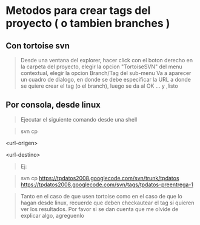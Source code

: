 # Metodos para crear tags del proyecto ( o tambien branches ) #

## Con tortoise svn ##

> Desde una ventana del explorer, hacer click con el boton derecho en la carpeta del proyecto, elegir la opcion "TortoiseSVN" del menu contextual, elegir la opcion Branch/Tag del sub-menu
> Va a aparecer un cuadro de dialogo, en donde se debe especificar la URL a donde se quiere crear el tag (o el branch), luego se da al OK ... y ,listo

## Por consola, desde linux ##

> Ejecutar el siguiente comando desde una shell

> svn cp 

&lt;url-origen&gt;

 

&lt;url-destino&gt;



> Ej:

> svn cp https://tpdatos2008.googlecode.com/svn/trunk/tpdatos https://tpdatos2008.googlecode.com/svn/tags/tpdatos-preentrega-1


> Tanto en el caso de que usen tortoise como en el caso de que lo  hagan desde linux, recuerde que deben checkautear el tag si quieren ver los resultados.
> Por favor si se dan cuenta que me olvide de explicar algo, agreguenlo